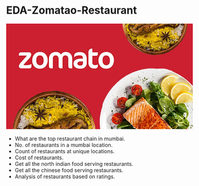 # EDA-Zomatao-Restaurant

![](zomato.jpg)

- What are the top restaurant chain in mumbai.
- No. of restaurants in a mumbai location.
- Count of restaurants at unique locations.
- Cost of restaurants.
- Get all the north indian food serving restaurants.
- Get all the chinese food serving restaurants.
- Analysis of restaurants based on ratings.
